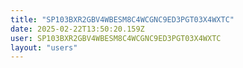 ```yaml
---
title: "SP103BXR2GBV4WBESM8C4WCGNC9ED3PGT03X4WXTC"
date: 2025-02-22T13:50:20.159Z
user: SP103BXR2GBV4WBESM8C4WCGNC9ED3PGT03X4WXTC
layout: "users"
---
```

    